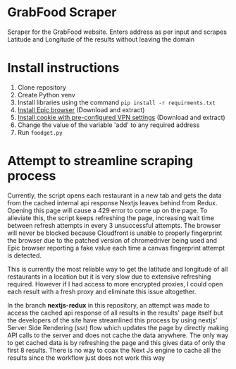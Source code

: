# GrabFood Scraper
Scraper for the GrabFood website. Enters address as per input and scrapes Latitude and Longitude of the results without leaving the domain

# Install instructions
1. Clone repository
2. Create Python venv
3. Install libraries using the command `pip install -r requirments.txt`
4. [Install Epic browser](https://www.mediafire.com/file/enmuh6ndt2iozkw/epic-bin.zip/file) (Download and extract)
5. [Install cookie with pre-configured VPN settings](https://www.mediafire.com/file/bu2tej14r1g251u/epic-proxies.zip/file) (Download and extract)
6. Change the value of the variable 'add' to any required address
7. Run `foodget.py`

# Attempt to streamline scraping process
Currently, the script opens each restaurant in a new tab and gets the data from the cached internal api response Nextjs leaves behind from Redux. Opening this page will cause a 429 error to come up on the page. To alleviate this, the script keeps refreshing the page, increasing wait time between refresh attempts in every 3 unsuccessful attempts. The browser will never be blocked because Cloudfront is unable to properly fingerprint the browser due to the patched version of chromedriver being used and Epic browser reporting a fake value each time a canvas fingerprint attempt is detected. 

This is currently the most reliable way to get the latitude and longitude of all restaurants in a location but it is very slow due to extensive refreshing required. However if I had access to more encrypted proxies, I could open each result with a fresh proxy and eliminate this issue altogether. 

In the branch **nextjs-redux** in this repository, an attempt was made to access the cached api response of all results in the results' page itself but the developers of the site have streamlined this process by using nextjs' Server Side Rendering (ssr) flow which updates the page by directly making API calls to the server and does not cache the data anywhere. The only way to get cached data is by refreshing the page and this gives data of only the first 8 results. There is no way to coax the Next Js engine to cache all the results since the workflow just does not work this way 

